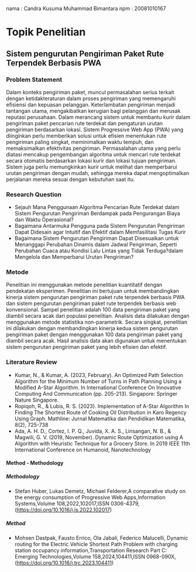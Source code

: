 nama : Candra Kusuma Muhammad Bimantara
npm : 20081010167
# Topik Penelitian
## Sistem pengurutan Pengiriman Paket Rute Terpendek Berbasis PWA
### Problem Statement
Dalam konteks pengiriman paket, muncul permasalahan serius terkait dengan ketidakteraturan dalam proses pengiriman yang memengaruhi efisiensi dan kepuasan pelanggan. Keterlambatan pengiriman menjadi tantangan utama, mengakibatkan kerugian bagi pelanggan dan merusak reputasi perusahaan. Dalam merancang sistem untuk membantu kurir dalam pengiriman paket pencarian rute terdekat dan pengaturan urutan pengiriman berdasarkan lokasi. Sistem Progressive Web App (PWA) yang diinginkan perlu memberikan solusi untuk efisien menentukan rute pengiriman paling singkat, meminimalkan waktu tempuh, dan memaksimalkan efektivitas pengiriman.
Permasalahan utama yang perlu diatasi mencakup pengembangan algoritma untuk mencari rute terdekat secara otomatis berdasarkan lokasi kurir dan lokasi tujuan pengiriman. Sistem juga perlu memungkinkan kurir untuk melihat dan memperbarui urutan pengiriman dengan mudah, sehingga mereka dapat mengoptimalkan perjalanan mereka sesuai dengan kebutuhan saat itu.
### Research Question
 - Sejauh Mana Penggunaan Algoritma Pencarian Rute Terdekat dalam Sistem Pengurutan Pengiriman Berdampak pada Pengurangan Biaya dan Waktu Operasional?
 - Bagaimana Antarmuka Pengguna pada Sistem Pengurutan Pengiriman Dapat Didesain agar Intuitif dan Efektif dalam Memfasilitasi Tugas Kurir
 - Bagaimana Sistem Pengurutan Pengiriman Dapat Disesuaikan untuk Menanggapi Perubahan Dinamis dalam Jadwal Pengiriman, Seperti Perubahan Cuaca atau Kondisi Lalu Lintas yang Tidak Terduga?dalam Mengelola dan Memperbarui Urutan Pengiriman?
### Metode
Penelitian ini menggunakan metode penelitian kuantitatif dengan pendekatan eksperimen. Penelitian ini bertujuan untuk membandingkan kinerja sistem pengurutan pengiriman paket rute terpendek berbasis PWA dan sistem pengurutan pengiriman paket rute terpendek berbasis web konvensional.
Sampel penelitian adalah 100 data pengiriman paket yang diambil secara acak dari populasi penelitian. Analisis data dilakukan dengan menggunakan metode statistika non-parametrik.
Secara singkat, penelitian ini dilakukan dengan membandingkan kinerja kedua sistem pengurutan pengiriman paket dengan menggunakan 100 data pengiriman paket yang diambil secara acak. Hasil analisis data akan digunakan untuk menentukan sistem pengurutan pengiriman paket yang lebih efisien dan efektif.
### Literature Review
- Kumar, N., & Kumar, A. (2023, February). An Optimized Path Selection Algorithm for the Minimum Number of Turns in Path Planning Using a Modified A-Star Algorithm. In International Conference On Innovative Computing And Communication (pp. 205-213). Singapore: Springer Nature Singapore.
- Ropiqoh, R., & Lubis, R. S. (2023). Implementation of A-Star Algorithm In Finding The Shortest Route of Cooking Oil Distribution in Karo Regency Using Graph. Mathline: Jurnal Matematika dan Pendidikan Matematika, 8(2), 725-738
- Ada, A. H. D., Cortez, I. P. Q., Juvida, X. A. S., Linsangan, N. B., & Magwili, G. V. (2019, November). Dynamic Route Optimization using A Algorithm with Heuristic Technique for a Grocery Store. In 2019 IEEE 11th International Conference on Humanoid, Nanotechnology
#### Method - Methodology
##### Methodology
- Stefan Huber, Lukas Demetz, Michael Felderer,A comparative study on the energy consumption of Progressive Web Apps,Information Systems,Volume 108,2022,102017,ISSN 0306-4379,(https://doi.org/10.1016/j.is.2022.102017)
##### Method
- Mohsen Dastpak, Fausto Errico, Ola Jabali, Federico Malucelli,
Dynamic routing for the Electric Vehicle Shortest Path Problem with charging station occupancy information,Transportation Research Part C: Emerging Technologies,Volume 158,2024,104411,ISSN 0968-090X,(https://doi.org/10.1016/j.trc.2023.104411)
